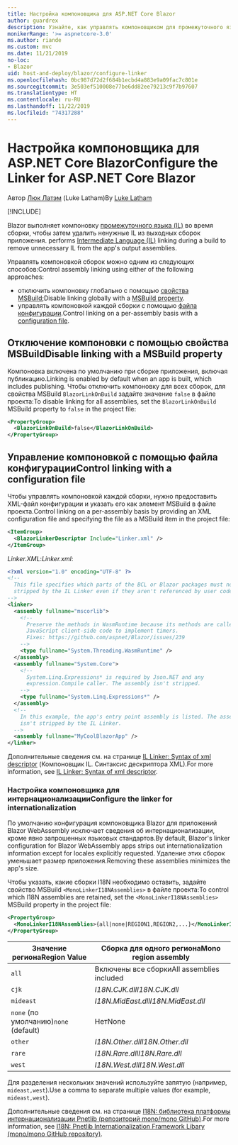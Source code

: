 ```yaml
---
title: Настройка компоновщика для ASP.NET Core Blazor
author: guardrex
description: Узнайте, как управлять компоновщиком для промежуточного языка (IL) при создании приложения Blazor.
monikerRange: '>= aspnetcore-3.0'
ms.author: riande
ms.custom: mvc
ms.date: 11/21/2019
no-loc:
- Blazor
uid: host-and-deploy/blazor/configure-linker
ms.openlocfilehash: 0bc987d72d2f684b1ecbd4a883e9a09fac7c801e
ms.sourcegitcommit: 3e503ef510008e77be6dd82ee79213c9f7b97607
ms.translationtype: HT
ms.contentlocale: ru-RU
ms.lasthandoff: 11/22/2019
ms.locfileid: "74317288"
---
```

# <a name="configure-the-linker-for-aspnet-core-opno-locblazor"></a><span data-ttu-id="83cc9-103">Настройка компоновщика для ASP.NET Core Blazor</span><span class="sxs-lookup"><span data-stu-id="83cc9-103">Configure the Linker for ASP.NET Core Blazor</span></span>

<span data-ttu-id="83cc9-104">Автор [Люк Латэм](https://github.com/guardrex) (Luke Latham)</span><span class="sxs-lookup"><span data-stu-id="83cc9-104">By [Luke Latham](https://github.com/guardrex)</span></span>

[!INCLUDE[](~/includes/blazorwasm-preview-notice.md)]

Blazor<span data-ttu-id="83cc9-105"> выполняет компоновку [промежуточного языка (IL)](/dotnet/standard/managed-code#intermediate-language--execution) во время сборки, чтобы затем удалить ненужные IL из выходных сборок приложения.</span><span class="sxs-lookup"><span data-stu-id="83cc9-105"> performs [Intermediate Language (IL)](/dotnet/standard/managed-code#intermediate-language--execution) linking during a build to remove unnecessary IL from the app's output assemblies.</span></span>

<span data-ttu-id="83cc9-106">Управлять компоновкой сборок можно одним из следующих способов:</span><span class="sxs-lookup"><span data-stu-id="83cc9-106">Control assembly linking using either of the following approaches:</span></span>

* <span data-ttu-id="83cc9-107">отключить компоновку глобально с помощью [свойства MSBuild](#disable-linking-with-a-msbuild-property);</span><span class="sxs-lookup"><span data-stu-id="83cc9-107">Disable linking globally with a [MSBuild property](#disable-linking-with-a-msbuild-property).</span></span>
* <span data-ttu-id="83cc9-108">управлять компоновкой каждой сборки с помощью [файла конфигурации](#control-linking-with-a-configuration-file).</span><span class="sxs-lookup"><span data-stu-id="83cc9-108">Control linking on a per-assembly basis with a [configuration file](#control-linking-with-a-configuration-file).</span></span>

## <a name="disable-linking-with-a-msbuild-property"></a><span data-ttu-id="83cc9-109">Отключение компоновки с помощью свойства MSBuild</span><span class="sxs-lookup"><span data-stu-id="83cc9-109">Disable linking with a MSBuild property</span></span>

<span data-ttu-id="83cc9-110">Компоновка включена по умолчанию при сборке приложения, включая публикацию.</span><span class="sxs-lookup"><span data-stu-id="83cc9-110">Linking is enabled by default when an app is built, which includes publishing.</span></span> <span data-ttu-id="83cc9-111">Чтобы отключить компоновку для всех сборок, для свойства MSBuild `BlazorLinkOnBuild` задайте значение `false` в файле проекта:</span><span class="sxs-lookup"><span data-stu-id="83cc9-111">To disable linking for all assemblies, set the `BlazorLinkOnBuild` MSBuild property to `false` in the project file:</span></span>

```xml
<PropertyGroup>
  <BlazorLinkOnBuild>false</BlazorLinkOnBuild>
</PropertyGroup>
```

## <a name="control-linking-with-a-configuration-file"></a><span data-ttu-id="83cc9-112">Управление компоновкой с помощью файла конфигурации</span><span class="sxs-lookup"><span data-stu-id="83cc9-112">Control linking with a configuration file</span></span>

<span data-ttu-id="83cc9-113">Чтобы управлять компоновкой каждой сборки, нужно предоставить XML-файл конфигурации и указать его как элемент MSBuild в файле проекта.</span><span class="sxs-lookup"><span data-stu-id="83cc9-113">Control linking on a per-assembly basis by providing an XML configuration file and specifying the file as a MSBuild item in the project file:</span></span>

```xml
<ItemGroup>
  <BlazorLinkerDescriptor Include="Linker.xml" />
</ItemGroup>
```

<span data-ttu-id="83cc9-114">*Linker.XML*:</span><span class="sxs-lookup"><span data-stu-id="83cc9-114">*Linker.xml*:</span></span>

```xml
<?xml version="1.0" encoding="UTF-8" ?>
<!--
  This file specifies which parts of the BCL or Blazor packages must not be
  stripped by the IL Linker even if they aren't referenced by user code.
-->
<linker>
  <assembly fullname="mscorlib">
    <!--
      Preserve the methods in WasmRuntime because its methods are called by 
      JavaScript client-side code to implement timers.
      Fixes: https://github.com/aspnet/Blazor/issues/239
    -->
    <type fullname="System.Threading.WasmRuntime" />
  </assembly>
  <assembly fullname="System.Core">
    <!--
      System.Linq.Expressions* is required by Json.NET and any 
      expression.Compile caller. The assembly isn't stripped.
    -->
    <type fullname="System.Linq.Expressions*" />
  </assembly>
  <!--
    In this example, the app's entry point assembly is listed. The assembly
    isn't stripped by the IL Linker.
  -->
  <assembly fullname="MyCoolBlazorApp" />
</linker>
```

<span data-ttu-id="83cc9-115">Дополнительные сведения см. на странице [IL Linker: Syntax of xml descriptor](https://github.com/mono/linker/blob/master/src/linker/README.md#syntax-of-xml-descriptor) (Компоновщик IL. Синтаксис дескриптора XML).</span><span class="sxs-lookup"><span data-stu-id="83cc9-115">For more information, see [IL Linker: Syntax of xml descriptor](https://github.com/mono/linker/blob/master/src/linker/README.md#syntax-of-xml-descriptor).</span></span>

### <a name="configure-the-linker-for-internationalization"></a><span data-ttu-id="83cc9-116">Настройка компоновщика для интернационализации</span><span class="sxs-lookup"><span data-stu-id="83cc9-116">Configure the linker for internationalization</span></span>

<span data-ttu-id="83cc9-117">По умолчанию конфигурация компоновщика Blazor для приложений Blazor WebAssembly исключает сведения об интернационализации, кроме явно запрошенных языковых стандартов.</span><span class="sxs-lookup"><span data-stu-id="83cc9-117">By default, Blazor's linker configuration for Blazor WebAssembly apps strips out internationalization information except for locales explicitly requested.</span></span> <span data-ttu-id="83cc9-118">Удаление этих сборок уменьшает размер приложения.</span><span class="sxs-lookup"><span data-stu-id="83cc9-118">Removing these assemblies minimizes the app's size.</span></span>

<span data-ttu-id="83cc9-119">Чтобы указать, какие сборки I18N необходимо оставить, задайте свойство MSBuild `<MonoLinkerI18NAssemblies>` в файле проекта:</span><span class="sxs-lookup"><span data-stu-id="83cc9-119">To control which I18N assemblies are retained, set the `<MonoLinkerI18NAssemblies>` MSBuild property in the project file:</span></span>

```xml
<PropertyGroup>
  <MonoLinkerI18NAssemblies>{all|none|REGION1,REGION2,...}</MonoLinkerI18NAssemblies>
</PropertyGroup>
```

| <span data-ttu-id="83cc9-120">Значение региона</span><span class="sxs-lookup"><span data-stu-id="83cc9-120">Region Value</span></span>     | <span data-ttu-id="83cc9-121">Сборка для одного региона</span><span class="sxs-lookup"><span data-stu-id="83cc9-121">Mono region assembly</span></span>    |
| ---------------- | ----------------------- |
| `all`            | <span data-ttu-id="83cc9-122">Включены все сборки</span><span class="sxs-lookup"><span data-stu-id="83cc9-122">All assemblies included</span></span> |
| `cjk`            | <span data-ttu-id="83cc9-123">*I18N.CJK.dll*</span><span class="sxs-lookup"><span data-stu-id="83cc9-123">*I18N.CJK.dll*</span></span>          |
| `mideast`        | <span data-ttu-id="83cc9-124">*I18N.MidEast.dll*</span><span class="sxs-lookup"><span data-stu-id="83cc9-124">*I18N.MidEast.dll*</span></span>      |
| <span data-ttu-id="83cc9-125">`none` (по умолчанию)</span><span class="sxs-lookup"><span data-stu-id="83cc9-125">`none` (default)</span></span> | <span data-ttu-id="83cc9-126">Нет</span><span class="sxs-lookup"><span data-stu-id="83cc9-126">None</span></span>                    |
| `other`          | <span data-ttu-id="83cc9-127">*I18N.Other.dll*</span><span class="sxs-lookup"><span data-stu-id="83cc9-127">*I18N.Other.dll*</span></span>        |
| `rare`           | <span data-ttu-id="83cc9-128">*I18N.Rare.dll*</span><span class="sxs-lookup"><span data-stu-id="83cc9-128">*I18N.Rare.dll*</span></span>         |
| `west`           | <span data-ttu-id="83cc9-129">*I18N.West.dll*</span><span class="sxs-lookup"><span data-stu-id="83cc9-129">*I18N.West.dll*</span></span>         |

<span data-ttu-id="83cc9-130">Для разделения нескольких значений используйте запятую (например, `mideast,west`).</span><span class="sxs-lookup"><span data-stu-id="83cc9-130">Use a comma to separate multiple values (for example, `mideast,west`).</span></span>

<span data-ttu-id="83cc9-131">Дополнительные сведения см. на странице [I18N: библиотека платформы интернационализации Pnetlib (репозиторий mono/mono GitHub)](https://github.com/mono/mono/tree/master/mcs/class/I18N).</span><span class="sxs-lookup"><span data-stu-id="83cc9-131">For more information, see [I18N: Pnetlib Internationalization Framework Libary (mono/mono GitHub repository)](https://github.com/mono/mono/tree/master/mcs/class/I18N).</span></span>

